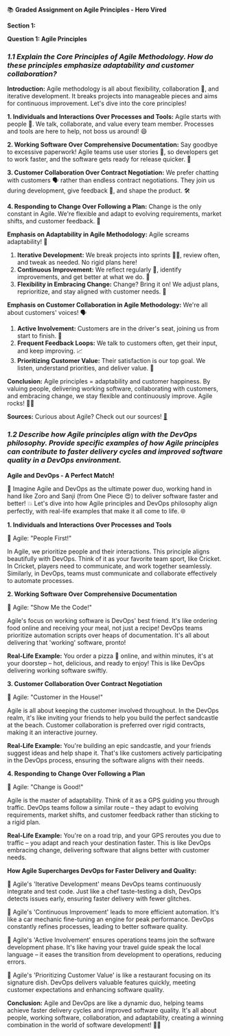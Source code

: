 📚 **Graded Assignment on Agile Principles - Hero Vired**


**Section 1:**

**Question 1: Agile Principles**

### *1.1 Explain the Core Principles of Agile Methodology. How do these principles emphasize adaptability and customer collaboration?*

**Introduction:** Agile methodology is all about flexibility, collaboration 🤝, and iterative development. It breaks projects into manageable pieces and aims for continuous improvement. Let's dive into the core principles!

**1. Individuals and Interactions Over Processes and Tools:** Agile starts with people 👥. We talk, collaborate, and value every team member. Processes and tools are here to help, not boss us around! 😄

**2. Working Software Over Comprehensive Documentation:** Say goodbye to excessive paperwork! Agile teams use user stories 📝, so developers get to work faster, and the software gets ready for release quicker. 🚀

**3. Customer Collaboration Over Contract Negotiation:** We prefer chatting with customers 🗣️ rather than endless contract negotiations. They join us during development, give feedback 📣, and shape the product. 🛠️

**4. Responding to Change Over Following a Plan:** Change is the only constant in Agile. We're flexible and adapt to evolving requirements, market shifts, and customer feedback. 🔄

**Emphasis on Adaptability in Agile Methodology:** Agile screams adaptability! 👏
1. **Iterative Development:** We break projects into sprints 🏃‍♂️, review often, and tweak as needed. No rigid plans here!
2. **Continuous Improvement:** We reflect regularly 🧐, identify improvements, and get better at what we do. 💪
3. **Flexibility in Embracing Change:** Change? Bring it on! We adjust plans, reprioritize, and stay aligned with customer needs. 🌟

**Emphasis on Customer Collaboration in Agile Methodology:** We're all about customers' voices! 🗣️
1. **Active Involvement:** Customers are in the driver's seat, joining us from start to finish. 🚗
2. **Frequent Feedback Loops:** We talk to customers often, get their input, and keep improving. 📈
3. **Prioritizing Customer Value:** Their satisfaction is our top goal. We listen, understand priorities, and deliver value. 💎

**Conclusion:** Agile principles = adaptability and customer happiness. By valuing people, delivering working software, collaborating with customers, and embracing change, we stay flexible and continuously improve. Agile rocks! 🚀🤩

**Sources:** Curious about Agile? Check out our sources! [📖](https://www.wrike.com/project-management-guide/faq/what-is-agile-methodology-in-project-management/)



### *1.2 Describe how Agile principles align with the DevOps philosophy. Provide specific examples of how Agile principles can contribute to faster delivery cycles and improved software quality in a DevOps environment.*


**Agile and DevOps - A Perfect Match!**

🤝 Imagine Agile and DevOps as the ultimate power duo, working hand in hand like Zoro and Sanji (from One Piece 😍) to deliver software faster and better! 💥 Let's dive into how Agile principles and DevOps philosophy align perfectly, with real-life examples that make it all come to life. 🌐

**1. Individuals and Interactions Over Processes and Tools**

💬 Agile: "People First!"

In Agile, we prioritize people and their interactions. This principle aligns beautifully with DevOps. Think of it as your favorite team sport, like Cricket. In Cricket, players need to communicate, and work together seamlessly. Similarly, in DevOps, teams must communicate and collaborate effectively to automate processes.


**2. Working Software Over Comprehensive Documentation**

📝 Agile: "Show Me the Code!"

Agile's focus on working software is DevOps' best friend. It's like ordering food online and receiving your meal, not just a recipe! DevOps teams prioritize automation scripts over heaps of documentation. It's all about delivering that 'working' software, pronto!

**Real-Life Example:**
You order a pizza 🍕 online, and within minutes, it's at your doorstep – hot, delicious, and ready to enjoy! This is like DevOps delivering working software swiftly.

**3. Customer Collaboration Over Contract Negotiation**

🤝 Agile: "Customer in the House!"

Agile is all about keeping the customer involved throughout. In the DevOps realm, it's like inviting your friends to help you build the perfect sandcastle at the beach. Customer collaboration is preferred over rigid contracts, making it an interactive journey.

**Real-Life Example:**
You're building an epic sandcastle, and your friends suggest ideas and help shape it. That's like customers actively participating in the DevOps process, ensuring the software aligns with their needs.

**4. Responding to Change Over Following a Plan**

🔄 Agile: "Change is Good!"

Agile is the master of adaptability. Think of it as a GPS guiding you through traffic. DevOps teams follow a similar route – they adapt to evolving requirements, market shifts, and customer feedback rather than sticking to a rigid plan.

**Real-Life Example:**
You're on a road trip, and your GPS reroutes you due to traffic – you adapt and reach your destination faster. This is like DevOps embracing change, delivering software that aligns better with customer needs.

**How Agile Supercharges DevOps for Faster Delivery and Quality:**

🚀 Agile's 'Iterative Development' means DevOps teams continuously integrate and test code. Just like a chef taste-testing a dish, DevOps detects issues early, ensuring faster delivery with fewer glitches.

💪 Agile's 'Continuous Improvement' leads to more efficient automation. It's like a car mechanic fine-tuning an engine for peak performance. DevOps constantly refines processes, leading to better software quality.

🤩 Agile's 'Active Involvement' ensures operations teams join the software development phase. It's like having your travel guide speak the local language – it eases the transition from development to operations, reducing errors.

💎 Agile's 'Prioritizing Customer Value' is like a restaurant focusing on its signature dish. DevOps delivers valuable features quickly, meeting customer expectations and enhancing software quality.



**Conclusion:**
Agile and DevOps are like a dynamic duo, helping teams achieve faster delivery cycles and improved software quality. It's all about people, working software, collaboration, and adaptability, creating a winning combination in the world of software development! 🌟👏